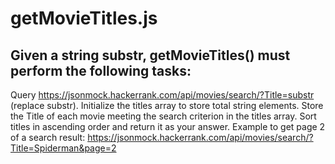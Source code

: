 # getMovieTitles.js

## Given a string substr, getMovieTitles() must perform the following tasks:

Query https://jsonmock.hackerrank.com/api/movies/search/?Title=substr (replace substr).
Initialize the titles array to store total string elements. Store the Title of each movie meeting the search criterion in the titles array.
Sort titles in ascending order and return it as your answer.
Example to get page 2 of a search result:
https://jsonmock.hackerrank.com/api/movies/search/?Title=Spiderman&page=2
